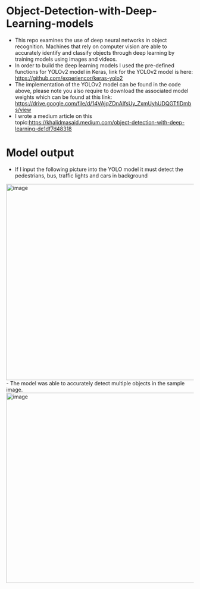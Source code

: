 # Object-Detection-with-Deep-Learning-models
- This repo examines the use of deep neural networks in object recognition. Machines that rely on computer vision are able to accurately identify and classify objects through deep learning by training models using images and videos.
- In order to build the deep learning models I used the pre-defined functions for YOLOv2 model in Keras, link for the YOLOv2 model is here: https://github.com/experiencor/keras-yolo2
- The implementation of the YOLOv2 model can be found in the code above, please note you also require to download the associated model weights which can be found at this link: https://drive.google.com/file/d/14VAjqZDnAIfsUy_ZxmUyhUDQGTfiDmbs/view
- I wrote a medium article on this topic:https://khalidmasaid.medium.com/object-detection-with-deep-learning-de1df7d48318

# Model output
- If I input the following picture into the YOLO model it must detect the pedestrians, bus, traffic lights and cars in background
<img width="527" alt="image" src="https://user-images.githubusercontent.com/103283892/162532856-dc54fe8c-b4cb-4b2d-9db3-dea9071c5140.png">
- The model was able to accurately detect multiple objects in the sample image.
<img width="511" alt="image" src="https://user-images.githubusercontent.com/103283892/162533290-4a3befa1-b2f4-4cdd-9705-a4aa45976bb2.png">

